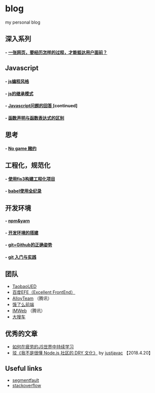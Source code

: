 blog
====

my personal blog

## 深入系列

#### - [一张网页，要经历怎样的过程，才能抵达用户面前？](https://github.com/xiaoyueyue165/blog/blob/master/docs/%E4%B8%80%E5%BC%A0%E7%BD%91%E9%A1%B5%EF%BC%8C%E8%A6%81%E7%BB%8F%E5%8E%86%E6%80%8E%E6%A0%B7%E7%9A%84%E8%BF%87%E7%A8%8B%EF%BC%8C%E6%89%8D%E8%83%BD%E6%8A%B5%E8%BE%BE%E7%94%A8%E6%88%B7%E9%9D%A2%E5%89%8D%EF%BC%9F.md) 

## Javascript

#### - [js编程风格](https://github.com/xiaoyueyue165/blog/issues/11)
#### - [js的继承模式](https://github.com/xiaoyueyue165/blog/issues/17)
#### - [Javascript问题的回答 ](https://github.com/xiaoyueyue165/blog/issues/15) [continued]
#### - [函数声明与函数表达式的区别](https://github.com/xiaoyueyue165/blog/issues/10)

## 思考

#### - [No game 赌约](https://github.com/xiaoyueyue165/blog/issues/13)

## 工程化，规范化

#### - [使用fis3构建工程化项目](https://github.com/xiaoyueyue165/blog/issues/14) 
#### - [babel使用全纪录](https://github.com/xiaoyueyue165/blog/issues/16) 

## 开发环境

#### - [npm&yarn](https://github.com/xiaoyueyue165/blog/issues/7)
#### - [开发环境的搭建](https://github.com/xiaoyueyue165/blog/issues/3)
#### - [git+Github的正确姿势 ](https://github.com/xiaoyueyue165/blog/issues/2)
#### - [git 入门与实践 ](https://github.com/xiaoyueyue165/blog/issues/1)

## 团队
- [TaobaoUED](http://taobaofed.org/categories/Web%E5%BC%80%E5%8F%91/)
- [百度EFE（Excellent FrontEnd）](http://efe.baidu.com/)
- [AlloyTeam](http://www.alloyteam.com/) （腾讯）
- [饿了么前端](https://zhuanlan.zhihu.com/ElemeFE)
- [IMWeb](http://imweb.io/) （腾讯）
- [大搜车](http://f2e.souche.com/blog/)
## 优秀的文章
- [如何在疲劳的JS世界中持续学习](https://zhuanlan.zhihu.com/p/36339128)
- [驳《我不是很懂 Node.js 社区的 DRY 文化》](https://segmentfault.com/a/1190000014480379) by [justjavac](https://segmentfault.com/u/justjavac) 【2018.4.20】

## Useful links

- [segmentfault](https://segmentfault.com/u/xiaoyueyue165)
- [stackoverflow](https://stackoverflow.com/users/8273471/xiaoyueyue)



